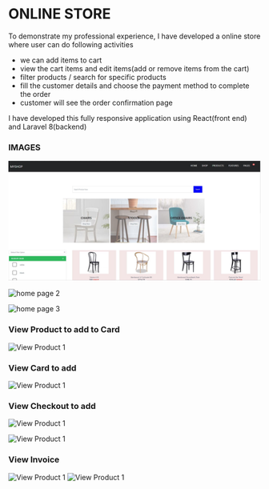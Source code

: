 # ONLINE STORE

To demonstrate my professional experience, I have developed a online store where user can do
following activities

- we can add items to cart
- view the cart items and edit items(add or remove items from the cart)
- filter products / search for specific products
- fill the customer details and choose the payment method to complete the order
- customer will see the order confirmation page

I have developed this fully responsive application using React(front end) and Laravel 8(backend)

### IMAGES

![home page 1](store-front-end/src//assets//images/readme/home_page_1.JPG)

![home page 2](src/assets/images/readme/home_page_2.JPG)

![home page 3](src/assets/images/readme/home_page_3.JPG)

### View Product to add to Card

![View Product 1 ](src/assets/images/readme/view_product_1.JPG)

### View Card to add

![View Product 1 ](src/assets/images/readme/view_card_1.JPG)

### View Checkout to add

![View Product 1 ](src/assets/images/readme/checkout_1.JPG)

![View Product 1 ](src/assets/images/readme/pay_method_1.JPG)

### View Invoice

![View Product 1 ](src/assets/images/readme/invoice_1.JPG)
![View Product 1 ](src/assets/images/readme/invoice_2.JPG)
